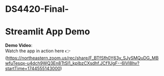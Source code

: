 # DS4420-Final-
# Streamlit App Demo
**Demo Video**:  
Watch the app in action here 👉 (https://northeastern.zoom.us/rec/share/F_BTfSfh0Y63y_SJySMQuDG_MBwfuTesqx-u4dch9WQ3En8TtSI1_kpIbzCXsdhf.JCf1UgF--6lVI8hv?startTime=1744555143000)

